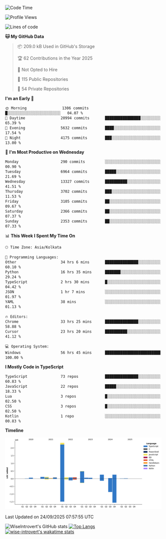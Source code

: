 <!--START_SECTION:waka-->
![Code Time](http://img.shields.io/badge/Code%20Time-4%2C301%20hrs%2040%20mins-blue)

![Profile Views](http://img.shields.io/badge/Profile%20Views-8-blue)

![Lines of code](https://img.shields.io/badge/From%20Hello%20World%20I%27ve%20Written-4.1%20million%20lines%20of%20code-blue)

**🐱 My GitHub Data** 

> 📦 209.0 kB Used in GitHub's Storage 
 > 
> 🏆 62 Contributions in the Year 2025
 > 
> 🚫 Not Opted to Hire
 > 
> 📜 115 Public Repositories 
 > 
> 🔑 54 Private Repositories 
 > 
**I'm an Early 🐤** 

```text
🌞 Morning                1306 commits        █░░░░░░░░░░░░░░░░░░░░░░░░   04.07 % 
🌆 Daytime                20994 commits       ████████████████░░░░░░░░░   65.39 % 
🌃 Evening                5632 commits        ████░░░░░░░░░░░░░░░░░░░░░   17.54 % 
🌙 Night                  4175 commits        ███░░░░░░░░░░░░░░░░░░░░░░   13.00 % 
```
📅 **I'm Most Productive on Wednesday** 

```text
Monday                   290 commits         ░░░░░░░░░░░░░░░░░░░░░░░░░   00.90 % 
Tuesday                  6964 commits        █████░░░░░░░░░░░░░░░░░░░░   21.69 % 
Wednesday                13327 commits       ██████████░░░░░░░░░░░░░░░   41.51 % 
Thursday                 3702 commits        ███░░░░░░░░░░░░░░░░░░░░░░   11.53 % 
Friday                   3105 commits        ██░░░░░░░░░░░░░░░░░░░░░░░   09.67 % 
Saturday                 2366 commits        ██░░░░░░░░░░░░░░░░░░░░░░░   07.37 % 
Sunday                   2353 commits        ██░░░░░░░░░░░░░░░░░░░░░░░   07.33 % 
```


📊 **This Week I Spent My Time On** 

```text
🕑︎ Time Zone: Asia/Kolkata

💬 Programming Languages: 
Other                    34 hrs 6 mins       ███████████████░░░░░░░░░░   60.10 % 
Python                   16 hrs 35 mins      ███████░░░░░░░░░░░░░░░░░░   29.24 % 
TypeScript               2 hrs 30 mins       █░░░░░░░░░░░░░░░░░░░░░░░░   04.42 % 
JSON                     1 hr 7 mins         ░░░░░░░░░░░░░░░░░░░░░░░░░   01.97 % 
YAML                     38 mins             ░░░░░░░░░░░░░░░░░░░░░░░░░   01.13 % 

🔥 Editors: 
Chrome                   33 hrs 25 mins      ███████████████░░░░░░░░░░   58.88 % 
Cursor                   23 hrs 20 mins      ██████████░░░░░░░░░░░░░░░   41.12 % 

💻 Operating System: 
Windows                  56 hrs 45 mins      █████████████████████████   100.00 % 
```

**I Mostly Code in TypeScript** 

```text
TypeScript               73 repos            ███████████████░░░░░░░░░░   60.83 % 
JavaScript               22 repos            █████░░░░░░░░░░░░░░░░░░░░   18.33 % 
Lua                      3 repos             █░░░░░░░░░░░░░░░░░░░░░░░░   02.50 % 
CSS                      3 repos             █░░░░░░░░░░░░░░░░░░░░░░░░   02.50 % 
Kotlin                   1 repo              ░░░░░░░░░░░░░░░░░░░░░░░░░   00.83 % 
```



**Timeline**

![Lines of Code chart](https://raw.githubusercontent.com/wise-introvert/wise-introvert/master/assets/bar_graph.png)


 Last Updated on 24/09/2025 07:57:55 UTC
<!--END_SECTION:waka-->

![WiseIntrovert's GitHub stats](https://github-readme-stats.vercel.app/api?username=wise-introvert&count_private=true&show_icons=true)
[![Top Langs](https://github-readme-stats.vercel.app/api/top-langs/?username=wise-introvert&langs_count=10)](https://github.com/anuraghazra/github-readme-stats)
[![wise-introvert's wakatime stats](https://github-readme-stats.vercel.app/api/wakatime?username=wiseintrovert)](https://github.com/anuraghazra/github-readme-stats)
